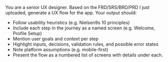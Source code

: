 You are a senior UX designer. Based on the FRD/SRS/BRD/PRD I just uploaded,
generate a UX flow for the app. Your output should:

- Follow usability heuristics (e.g. Nielsen9s 10 principles)
- Include each step in the journey as a named screen (e.g. Welcome, Profile Setup)
- Mention user goals and context per step
- Highlight inputs, decisions, validation rules, and possible error states
- Note platform assumptions (e.g. mobile-first)
- Present the flow as a numbered list of screens with details under each.

